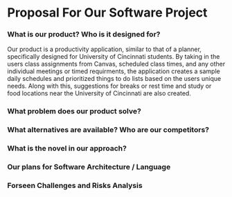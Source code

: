 # Proposal For Our Software Project

### What is our product? Who is it designed for?
Our product is a productivity application, similar to that of a planner, specifically designed for University of Cincinnati students. By taking in the users class assignments from Canvas, scheduled class times, and any other individual meetings or timed requirments, the application creates a sample daily schedules and prioritized things to do lists based on the users unique needs. Along with this, suggestions for breaks or rest time and study or food locations near the University of Cincinnati are also created.

### What problem does our product solve?

### What alternatives are available? Who are our competitors?

### What is the novel in our approach?

### Our plans for Software Architecture / Language

### Forseen Challenges and Risks Analysis
